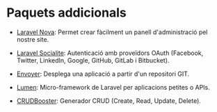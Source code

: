 # Paquets addicionals



* [Laravel Nova](https://nova.laravel.com/): Permet crear fàcilment un panell d'administració pel nostre site.

* [Laravel Socialite](https://laravel.com/docs/5.7/socialite): Autenticació amb proveïdors OAuth (Facebook, Twitter, LinkedIn, Google, GitHub, GitLab i Bitbucket).

* [Envoyer](https://envoyer.io/): Desplega una aplicació a partir d'un repositori GIT.

* [Lumen](https://lumen.laravel.com/): Micro-framework de Laravel per aplicacions petites o APIs.

* [CRUDBooster](http://crudbooster.com/): Generador CRUD (Create, Read, Update, Delete).
